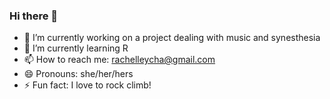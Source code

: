 ### Hi there 👋

- 🔭 I’m currently working on a project dealing with music and synesthesia
- 🌱 I’m currently learning R
- 📫 How to reach me: rachelleycha@gmail.com
- 😄 Pronouns: she/her/hers
- ⚡ Fun fact: I love to rock climb!

